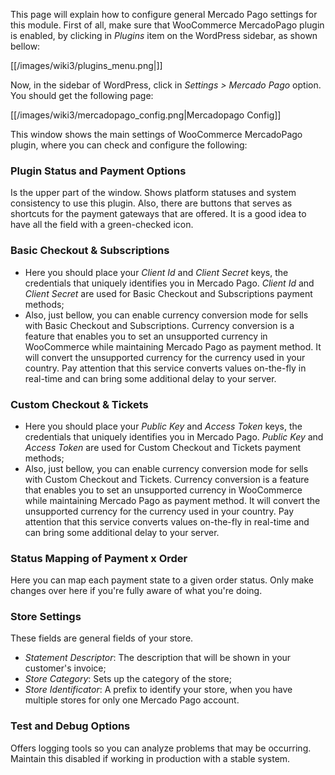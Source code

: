 This page will explain how to configure general Mercado Pago settings for this module. First of all, make sure that WooCommerce MercadoPago plugin is enabled, by clicking in *Plugins* item on the WordPress sidebar, as shown bellow:

[[/images/wiki3/plugins_menu.png|]]

Now, in the sidebar of WordPress, click in *Settings > Mercado Pago* option. You should get the following page:

[[/images/wiki3/mercadopago_config.png|Mercadopago Config]]

This window shows the main settings of WooCommerce MercadoPago plugin, where you can check and configure the following:

### Plugin Status and Payment Options
Is the upper part of the window. Shows platform statuses and system consistency to use this plugin. Also, there are buttons that serves as shortcuts for the payment gateways that are offered. It is a good idea to have all the field with a green-checked icon.

### Basic Checkout & Subscriptions
  * Here you should place your *Client Id* and *Client Secret* keys, the credentials that uniquely identifies you in Mercado Pago. *Client Id* and *Client Secret* are used for Basic Checkout and Subscriptions payment methods; 
  * Also, just bellow, you can enable currency conversion mode for sells with Basic Checkout and Subscriptions. Currency conversion is a feature that enables you to set an unsupported currency in WooCommerce while maintaining Mercado Pago as payment method. It will convert the unsupported currency for the currency used in your country. Pay attention that this service converts values on-the-fly in real-time and can bring some additional delay to your server.

### Custom Checkout & Tickets
  * Here you should place your *Public Key* and *Access Token* keys, the credentials that uniquely identifies you in Mercado Pago. *Public Key* and *Access Token* are used for Custom Checkout and Tickets payment methods; 
  * Also, just bellow, you can enable currency conversion mode for sells with Custom Checkout and Tickets. Currency conversion is a feature that enables you to set an unsupported currency in WooCommerce while maintaining Mercado Pago as payment method. It will convert the unsupported currency for the currency used in your country. Pay attention that this service converts values on-the-fly in real-time and can bring some additional delay to your server.

### Status Mapping of Payment x Order
Here you can map each payment state to a given order status. Only make changes over here if you're fully aware of what you're doing.

### Store Settings
These fields are general fields of your store.
  * *Statement Descriptor*: The description that will be shown in your customer's invoice;
  * *Store Category*: Sets up the category of the store;
  * *Store Identificator*: A prefix to identify your store, when you have multiple stores for only one Mercado Pago account.

### Test and Debug Options
Offers logging tools so you can analyze problems that may be occurring. Maintain this disabled if working in production with a stable system.